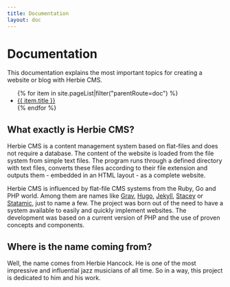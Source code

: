 ```yaml
---
title: Documentation
layout: doc
---
```


# Documentation

This documentation explains the most important topics for creating a website or blog with Herbie CMS.

<ul>
    {% for item in site.pageList|filter("parentRoute=doc") %}
    <li><a href="{{ url(item.route) }}">{{ item.title }}</a></li>
    {% endfor %}
</ul>

## What exactly is Herbie CMS?

Herbie CMS is a content management system based on flat-files and does not require a database.
The content of the website is loaded from the file system from simple text files.
The program runs through a defined directory with text files, converts these files according to their file extension and outputs them - embedded in an HTML layout - as a complete website.

Herbie CMS is influenced by flat-file CMS systems from the Ruby, Go and PHP world. 
Among them are names like [Grav][4], [Hugo][3], [Jekyll][1], [Stacey][5] or [Statamic][2], just to name a few.
The project was born out of the need to have a system available to easily and quickly implement websites.
The development was based on a current version of PHP and the use of proven concepts and components.

## Where is the name coming from?

Well, the name comes from Herbie Hancock. 
He is one of the most impressive and influential jazz musicians of all time. 
So in a way, this project is dedicated to him and his work.

[1]: http://jekyllrb.com
[2]: http://statamic.com
[3]: http://gohugo.io
[4]: http://getgrav.org
[5]: http://www.staceyapp.com
